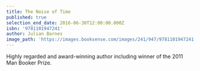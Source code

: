 ```yaml
---
title: The Noise of Time
published: true
selection_end_date: 2016-06-30T12:00:00.000Z
isbn: '9781101947241'
author: Julian Barnes
image_path: 'https://images.booksense.com/images/241/947/9781101947241.jpg'
---
```



Highly regarded and award-winning author including winner of the 2011 Man Booker Prize.